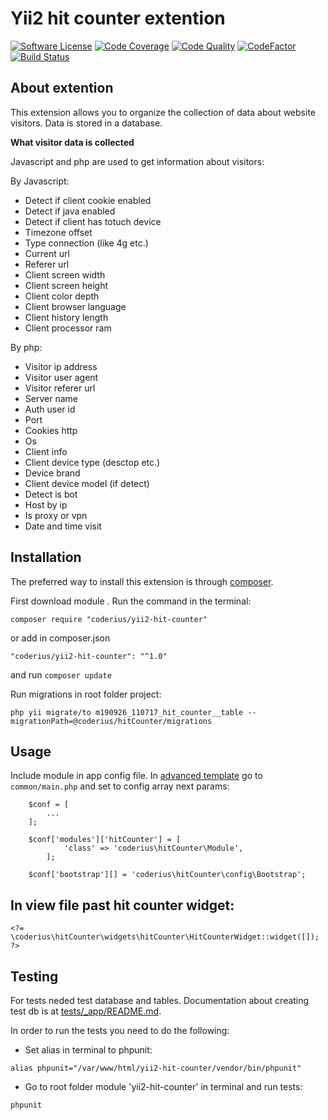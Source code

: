 Yii2 hit counter extention
==========================
[![Software License](https://img.shields.io/github/license/coderius/yii2-hit-counter)](LICENSE.md)
[![Code Coverage](https://scrutinizer-ci.com/g/coderius/yii2-hit-counter/badges/coverage.png?b=master)](https://scrutinizer-ci.com/g/coderius/yii2-hit-counter/?branch=master)
[![Code Quality](https://img.shields.io/scrutinizer/quality/g/coderius/yii2-hit-counter.svg?style=flat-square)](https://scrutinizer-ci.com/g/coderius/yii2-hit-counter/?branch=master)
[![CodeFactor](https://img.shields.io/codefactor/grade/github/coderius/yii2-hit-counter)](https://www.codefactor.io/repository/github/coderius/yii2-hit-counter)
[![Build Status](https://scrutinizer-ci.com/g/coderius/yii2-hit-counter/badges/build.png?b=master)](https://scrutinizer-ci.com/g/coderius/yii2-hit-counter/build-status/master)


## About extention

This extension allows you to organize the collection of data about website visitors. Data is stored in a database.

**What visitor data is collected**

Javascript and php are used to get information about visitors:

By Javascript:

* Detect if client cookie enabled
* Detect if java enabled
* Detect if client has totuch device
* Timezone offset
* Type connection (like 4g etc.)
* Current url
* Referer url
* Client screen width
* Client screen height
* Client color depth
* Client browser language
* Client history length
* Client processor ram

By php:

* Visitor ip address
* Visitor user agent
* Visitor referer url
* Server name
* Auth user id
* Port
* Cookies http
* Os
* Client info
* Client device type (desctop etc.)
* Device brand
* Client device model (if detect)
* Detect is bot
* Host by ip
* Is proxy or vpn
* Date and time visit


## Installation

The preferred way to install this extension is through [composer](http://getcomposer.org/download/).

First download module . Run the command in the terminal:
```
composer require "coderius/yii2-hit-counter"
```

or add in composer.json
```
"coderius/yii2-hit-counter": "^1.0"
```
and run `composer update`

Run migrations in root folder project:
```
php yii migrate/to m190926_110717_hit_counter__table --migrationPath=@coderius/hitCounter/migrations
```

## Usage

Include module in app config file. In [advanced template](https://github.com/yiisoft/yii2-app-advanced) go to `common/main.php` and set to config array next params:

```
    $conf = [
        ...
    ];
    
    $conf['modules']['hitCounter'] = [
            'class' => 'coderius\hitCounter\Module',
        ];

    $conf['bootstrap'][] = 'coderius\hitCounter\config\Bootstrap';
```

In view file past hit counter widget:
-------------------------------------

```
<?= \coderius\hitCounter\widgets\hitCounter\HitCounterWidget::widget([]); ?>
```

## Testing

For tests neded test database and tables. 
Documentation about creating test db is at [tests/_app/README.md](tests/_app/README.md).

In order to run the tests you need to do the following:

* Set alias in terminal to phpunit:
```
alias phpunit="/var/www/html/yii2-hit-counter/vendor/bin/phpunit"
```

* Go to root folder module 'yii2-hit-counter' in terminal and run tests:
```
phpunit
```